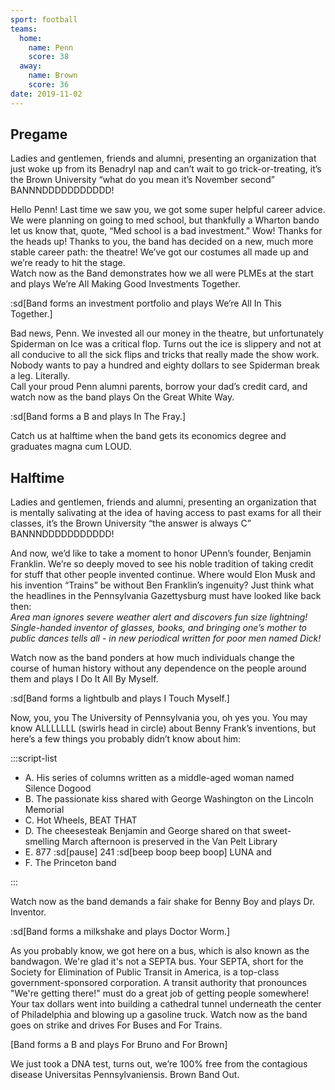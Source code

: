 ```yaml
---
sport: football
teams:
  home:
    name: Penn
    score: 38
  away:
    name: Brown
    score: 36
date: 2019-11-02
---
```


## Pregame

Ladies and gentlemen, friends and alumni, presenting an organization that just woke up from its Benadryl nap and can’t wait to go trick-or-treating, it’s the Brown University “what do you mean it’s November second” BANNNDDDDDDDDDDD!

Hello Penn! Last time we saw you, we got some super helpful career advice. We were planning on going to med school, but thankfully a Wharton bando let us know that, quote, “Med school is a bad investment.” Wow! Thanks for the heads up! Thanks to you, the band has decided on a new, much more stable career path: the theatre! We’ve got our costumes all made up and we’re ready to hit the stage.\
Watch now as the Band demonstrates how we all were PLMEs at the start and plays We’re All Making Good Investments Together.

:sd[Band forms an investment portfolio and plays We’re All In This Together.]

Bad news, Penn. We invested all our money in the theatre, but unfortunately Spiderman on Ice was a critical flop. Turns out the ice is slippery and not at all conducive to all the sick flips and tricks that really made the show work. Nobody wants to pay a hundred and eighty dollars to see Spiderman break a leg. Literally.\
Call your proud Penn alumni parents, borrow your dad’s credit card, and watch now as the band plays On the Great White Way.

:sd[Band forms a B and plays In The Fray.]

Catch us at halftime when the band gets its economics degree and graduates magna cum LOUD.

## Halftime

Ladies and gentlemen, friends and alumni, presenting an organization that is mentally salivating at the idea of having access to past exams for all their classes, it’s the Brown University “the answer is always C” BANNNDDDDDDDDDDD!

And now, we’d like to take a moment to honor UPenn’s founder, Benjamin Franklin. We’re so deeply moved to see his noble tradition of taking credit for stuff that other people invented continue. Where would Elon Musk and his invention “Trains” be without Ben Franklin’s ingenuity? Just think what the headlines in the Pennsylvania Gazettysburg must have looked like back then:\
_Area man ignores severe weather alert and discovers fun size lightning!_\
_Single-handed inventor of glasses, books, and bringing one’s mother to public dances tells all - in new periodical written for poor men named Dick!_

Watch now as the band ponders at how much individuals change the course of human history without any dependence on the people around them and plays I Do It All By Myself.

:sd[Band forms a lightbulb and plays I Touch Myself.]

Now, you, you The University of Pennsylvania you, oh yes you. You may know ALLLLLLL (swirls head in circle) about Benny Frank’s inventions, but here’s a few things you probably didn’t know about him:

:::script-list

- A. His series of columns written as a middle-aged woman named Silence Dogood
- B. The passionate kiss shared with George Washington on the Lincoln Memorial
- C. Hot Wheels, BEAT THAT
- D. The cheesesteak Benjamin and George shared on that sweet-smelling March afternoon is preserved in the Van Pelt Library
- E. 877 :sd[pause] 241 :sd[beep boop beep boop] LUNA and
- F. The Princeton band

:::

Watch now as the band demands a fair shake for Benny Boy and plays Dr. Inventor.

:sd[Band forms a milkshake and plays Doctor Worm.]

As you probably know, we got here on a bus, which is also known as the bandwagon. We're glad it's not a SEPTA bus. Your SEPTA, short for the Society for Elimination of Public Transit in America, is a top-class government-sponsored corporation. A transit authority that pronounces "We're getting there!" must do a great job of getting people somewhere! Your tax dollars went into building a cathedral tunnel underneath the center of Philadelphia and blowing up a gasoline truck. Watch now as the band goes on strike and drives For Buses and For Trains.

[Band forms a B and plays For Bruno and For Brown]

We just took a DNA test, turns out, we’re 100% free from the contagious disease Universitas Pennsylvaniensis. Brown Band Out.
